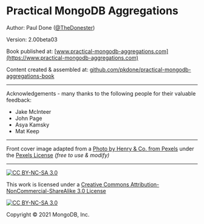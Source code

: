 &nbsp;

# Practical MongoDB Aggregations

Author: Paul Done ([@TheDonester](https://twitter.com/TheDonester))

Version: 2.00beta03

Book published at: [www.practical-mongodb-aggregations.com](https://www.practical-mongodb-aggregations.com)

Content created & assembled at: [github.com/pkdone/practical-mongodb-aggregations-book](https://github.com/pkdone/practical-mongodb-aggregations-book)

---

Acknowledgements - many thanks to the following people for their valuable feedback:

 * Jake McInteer
 * John Page
 * Asya Kamsky
 * Mat Keep

---

Front cover image adapted from a [Photo by Henry & Co. from Pexels](https://www.pexels.com/photo/red-steel-pipe-2420294/) under the [Pexels License](https://www.pexels.com/license/) _(free to use & modify)_

---

[![CC BY-NC-SA 3.0][cc-by-nc-sa-shield]][cc-by-nc-sa]

This work is licensed under a [Creative Commons Attribution-NonCommercial-ShareAlike 3.0 License][cc-by-nc-sa]

[![CC BY-NC-SA 3.0][cc-by-nc-sa-image]][cc-by-nc-sa]

[cc-by-nc-sa]: https://creativecommons.org/licenses/by-nc-sa/3.0/
[cc-by-nc-sa-image]: https://licensebuttons.net/l/by-nc-sa/3.0/88x31.png
[cc-by-nc-sa-shield]: https://img.shields.io/badge/License-CC%20BY--NC--SA%203.0-lightgrey.svg

Copyright &copy; 2021 MongoDB, Inc.

